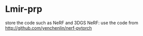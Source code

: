 # Lmir-prp
store the code such as NeRF and 3DGS
NeRF: use the code from http://github.com/yenchenlin/nerf-pytorch
